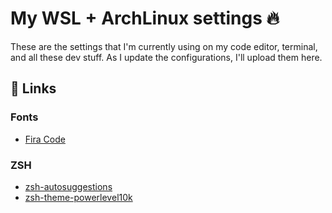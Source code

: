 # My WSL + ArchLinux settings 🔥

These are the settings that I'm currently using on my code editor, terminal, and all these dev stuff.
As I update the configurations, I'll upload them here.

## 🔗 Links
### Fonts
- [Fira Code](https://github.com/tonsky/FiraCode)

### ZSH
- [zsh-autosuggestions](https://github.com/zsh-users/zsh-autosuggestions)
- [zsh-theme-powerlevel10k](https://github.com/romkatv/powerlevel10k)
